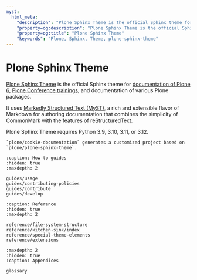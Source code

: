 ```yaml
---
myst:
  html_meta:
    "description": "Plone Sphinx Theme is the official Sphinx theme for documentation of Plone 6, Plone Conference trainings, and documentation of various Plone packages."
    "property=og:description": "Plone Sphinx Theme is the official Sphinx theme for documentation of Plone 6, Plone Conference trainings, and documentation of various Plone packages."
    "property=og:title": "Plone Sphinx Theme"
    "keywords": "Plone, Sphinx, Theme, plone-sphinx-theme"
---
```


# Plone Sphinx Theme

[Plone Sphinx Theme](https://github.com/plone/plone-sphinx-theme) is the official Sphinx theme for [documentation of Plone 6](https://6.docs.plone.org/), [Plone Conference trainings](https://training.plone.org/), and documentation of various Plone packages.

It uses [Markedly Structured Text (MyST)](https://myst-parser.readthedocs.io/en/latest/), a rich and extensible flavor of Markdown for authoring documentation that combines the simplicity of CommonMark with the features of reStructuredText.

Plone Sphinx Theme requires Python 3.9, 3.10, 3.11, or 3.12.


```{todo}
`plone/cookie-documentation` generates a customized project based on `plone/plone-sphinx-theme`.
```

 ```{toctree}
:caption: How to guides
:hidden: true
:maxdepth: 2

guides/usage
guides/contributing-policies
guides/contribute
guides/develop
```

```{toctree}
:caption: Reference
:hidden: true
:maxdepth: 2

reference/file-system-structure
reference/kitchen-sink/index
reference/special-theme-elements
reference/extensions
```

```{toctree}
:maxdepth: 2
:hidden: true
:caption: Appendices

glossary
```